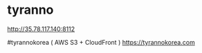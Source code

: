# tyranno
http://35.78.117.140:8112

#tyrannokorea ( AWS S3 + CloudFront ) 
https://tyrannokorea.com
